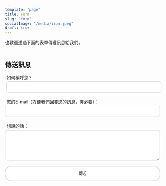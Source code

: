 ```yaml
---
template: "page"
title: Form
slug: "form"
socialImage: "/media/icon.jpeg"
draft: true
---
```


<style>
label{
  padding:10px;
  margin: -5px;
}
input[type=text] {
  width: 100%;
  padding: 10px 10px;
  margin: 4px;
  display: inline-block;
  border: 1px solid #ccc;
  border-radius: 8px;
  box-sizing: border-box;
}

input[type=email] {
  width: 100%;
  padding: 10px 10px;
  margin: 4px 0;
  display: inline-block;
  border: 1px solid #ccc;
  border-radius: 8px;
  box-sizing: border-box;
}
textarea {
  width: 100%;
  height: 100px;
  margin: 4px 0;
  padding: 10px 10px;
  border: 1px solid #ccc;
  border-radius: 8px;
  box-sizing: border-box;
}
button[type=submit] {
  padding: 0 24px;
  width: 100%;
  line-height: 18px;
  text-align: center;
  color: #222;
  background-color:rgba(255,255,255);
  border: 1px solid rgba(0, 0, 0, .23);
  border-radius: 20px;
  padding: 14px 20px;
  cursor: pointer;
}

button[type=submit]:hover,focus {
  color: #5d93ff ;
  border-color:#5d93ff;
}
</style>

也歡迎透過下面的表單傳送訊息給我們。 <br/><br/>

[](https://twitter.com/InfoSec_zip)<h2>傳送訊息</h2>

<form name="Contact Form" method="POST" data-netlify="true" action="/pages/success">
  <p>
    <label>如何稱呼您？</label><input type="text" name="name"/>
  </p>
  <p>
    <label>您的E-mail（方便我們回覆您的訊息，非必要）：</label><input type="email" name="email" />
  </p>
    <label>想說的話：</label><textarea name="message"></textarea>
  </p>
  <p>
    <button type="submit">傳送</button>
  </p>
</form>
